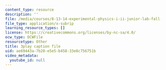 ```yaml
---
content_type: resource
description: ''
file: /media/courses/8-13-14-experimental-physics-i-ii-junior-lab-fall-2016-spring-2017/ae69443a7b28e5e5b45833e8c756751b_OWoeymcWpPw.srt
file_type: application/x-subrip
learning_resource_types: []
license: https://creativecommons.org/licenses/by-nc-sa/4.0/
ocw_type: OCWFile
resourcetype: Other
title: 3play caption file
uid: ae69443a-7b28-e5e5-b458-33e8c756751b
video_metadata:
  youtube_id: null
---
```

